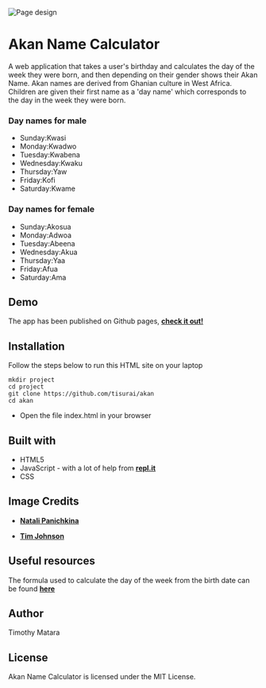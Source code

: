 ![Page design](./img/page-small.JPG)
# Akan Name Calculator
A web application that takes a user's birthday and calculates the day of the week they were born, and then depending on their gender shows their Akan Name. Akan names are derived from Ghanian culture in West Africa. Children are given their first name as a 'day name' which corresponds to the day in the week they were born.

### Day names for male
* Sunday:Kwasi
* Monday:Kwadwo
* Tuesday:Kwabena
* Wednesday:Kwaku
* Thursday:Yaw
* Friday:Kofi
* Saturday:Kwame

### Day names for female
* Sunday:Akosua
* Monday:Adwoa
* Tuesday:Abeena
* Wednesday:Akua
* Thursday:Yaa
* Friday:Afua
* Saturday:Ama

## Demo
The app has been published on Github pages, [**check it out!**](https://kitmikai.github.io/akan)

## Installation
Follow the steps below to run this HTML site on your laptop
```
mkdir project
cd project
git clone https://github.com/tisurai/akan
cd akan
```
* Open the file index.html in your browser

## Built with
* HTML5
* JavaScript - with a lot of help from [**repl.it**](https://repl.it)
* CSS

## Image Credits
* [**Natali Panichkina**](https://images.unsplash.com/photo-1564900670759-65a518b337ff?ixlib=rb-1.2.1&q=80&fm=jpg&crop=entropy&cs=tinysrgb&dl=natali-panichkina-EyAcOBMAiSw-unsplash.jpg)

* [**Tim Johnson**](https://images.unsplash.com/photo-1523525385869-1bb0ba80c97d?ixlib=rb-1.2.1&q=80&fm=jpg&crop=entropy&cs=tinysrgb&dl=tim-johnson-BMljDPdeigw-unsplash.jpg)

## Useful resources
The formula used to calculate the day of the week from the birth date can be found [**here**](https://artofmemory.com/blog/how-to-calculate-the-day-of-the-week-4203.html)

## Author
Timothy Matara 

## License
Akan Name Calculator is licensed under the MIT License.
